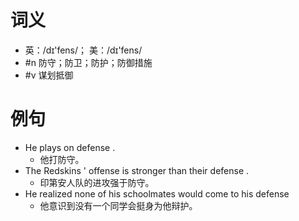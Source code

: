# 词义
- 英：/dɪ'fens/； 美：/dɪ'fens/
- #n 防守；防卫；防护；防御措施
- #v 谋划抵御
# 例句
- He plays on defense .
	- 他打防守。
- The Redskins ' offense is stronger than their defense .
	- 印第安人队的进攻强于防守。
- He realized none of his schoolmates would come to his defense
	- 他意识到没有一个同学会挺身为他辩护。
